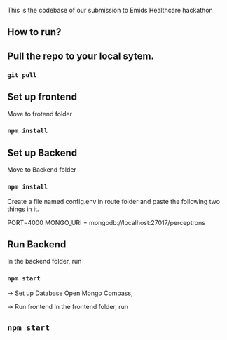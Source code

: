 This is the codebase of our submission to Emids Healthcare hackathon 

## How to run?

## Pull the repo to your local sytem.
### `git pull`

## Set up frontend
Move to frotend folder
### `npm install`

## Set up Backend
Move to Backend folder
### `npm install`
Create a file named config.env in route folder and paste the following two things in it.

PORT=4000
MONGO_URI = mongodb://localhost:27017/perceptrons

## Run Backend
In the backend folder, run 
### `npm start`

-> Set up Database
Open Mongo Compass, 



-> Run frontend
In the frontend folder, run
## `npm start`
